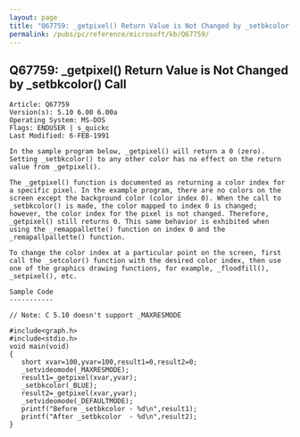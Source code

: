 ```yaml
---
layout: page
title: "Q67759: _getpixel() Return Value is Not Changed by _setbkcolor() Call"
permalink: /pubs/pc/reference/microsoft/kb/Q67759/
---
```


## Q67759: _getpixel() Return Value is Not Changed by _setbkcolor() Call

	Article: Q67759
	Version(s): 5.10 6.00 6.00a
	Operating System: MS-DOS
	Flags: ENDUSER | s_quickc
	Last Modified: 6-FEB-1991
	
	In the sample program below, _getpixel() will return a 0 (zero).
	Setting _setbkcolor() to any other color has no effect on the return
	value from _getpixel().
	
	The _getpixel() function is documented as returning a color index for
	a specific pixel. In the example program, there are no colors on the
	screen except the background color (color index 0). When the call to
	_setbkcolor() is made, the color mapped to index 0 is changed;
	however, the color index for the pixel is not changed. Therefore,
	_getpixel() still returns 0. This same behavior is exhibited when
	using the _remappallette() function on index 0 and the
	_remapallpallette() function.
	
	To change the color index at a particular point on the screen, first
	call the _setcolor() function with the desired color index, then use
	one of the graphics drawing functions, for example, _floodfill(),
	_setpixel(), etc.
	
	Sample Code
	-----------
	
	// Note: C 5.10 doesn't support _MAXRESMODE
	
	#include<graph.h>
	#include<stdio.h>
	void main(void)
	{
	   short xvar=100,yvar=100,result1=0,result2=0;
	   _setvideomode(_MAXRESMODE);
	   result1=_getpixel(xvar,yvar);
	   _setbkcolor(_BLUE);
	   result2=_getpixel(xvar,yvar);
	   _setvideomode(_DEFAULTMODE);
	   printf("Before _setbkcolor - %d\n",result1);
	   printf("After _setbkcolor  - %d\n",result2);
	}
